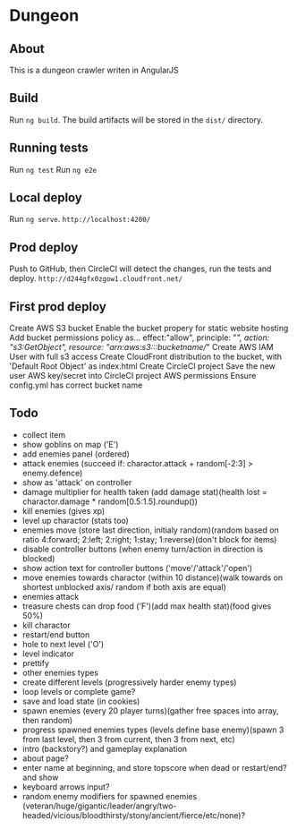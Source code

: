 # Dungeon

## About

This is a dungeon crawler writen in AngularJS

## Build

Run `ng build`. The build artifacts will be stored in the `dist/` directory.

## Running tests

Run `ng test`
Run `ng e2e`

## Local deploy

Run `ng serve`. `http://localhost:4200/`

## Prod deploy

Push to GitHub, then CircleCI will detect the changes, run the tests and deploy. `http://d244gfx0zgow1.cloudfront.net/`

## First prod deploy

Create AWS S3 bucket
Enable the bucket propery for static website hosting
Add bucket permissions policy as... effect:"allow", principle: "*", action: "s3:GetObject", resource: "arn:aws:s3:::bucketname/*"
Create AWS IAM User with full s3 access
Create CloudFront distribution to the bucket, with 'Default Root Object' as index.html
Create CircleCI project
Save the new user AWS key/secret into CircleCI project AWS permissions
Ensure config.yml has correct bucket name

## Todo
- collect item
- show goblins on map ('E')
- add enemies panel (ordered)
- attack enemies (succeed if: charactor.attack + random[-2:3] > enemy.defence)
- show as 'attack' on controller
- damage multiplier for health taken (add damage stat)(health lost = charactor.damage * random[0.5:1.5].roundup())
- kill enemies (gives xp)
- level up charactor (stats too)
- enemies move (store last direction, initialy random)(random based on ratio 4:forward; 2:left; 2:right; 1:stay; 1:reverse)(don't block for items)
- disable controller buttons (when enemy turn/action in direction is blocked)
- show action text for controller buttons ('move'/'attack'/'open')
- move enemies towards charactor (within 10 distance)(walk towards on shortest unblocked axis/ random if both axis are equal)
- enemies attack
- treasure chests can drop food ('F')(add max health stat)(food gives 50%)
- kill charactor
- restart/end button
- hole to next level ('O')
- level indicator
- prettify
- other enemies types
- create different levels (progressively harder enemy types)
- loop levels or complete game?
- save and load state (in cookies)
- spawn enemies (every 20 player turns)(gather free spaces into array, then random)
- progress spawned enemies types (levels define base enemy)(spawn 3 from last level, then 3 from current, then 3 from next, etc)
- intro (backstory?) and gameplay explanation 
- about page?
- enter name at beginning, and store topscore when dead or restart/end? and show
- keyboard arrows input?
- random enemy modifiers for spawned enemies (veteran/huge/gigantic/leader/angry/two-headed/vicious/bloodthirsty/stony/ancient/fierce/etc/none)?